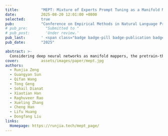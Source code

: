 ```yaml
---
title:          "MEPT: Mixture of Experts Prompt Tuning as a Manifold Mapper"
date:           2025-08-20 12:01:00 +0800
selected:       true
pub:            "Conference on Empirical Methods in Natural Language Processing"
# pub_pre:        "Submitted to "
# pub_post:       'Under review.'
pub_last:       ' <span class="badge badge-pill badge-publication badge-success">EMNLP</span>'
pub_date:       "2025"

abstract: >-
  Considering deep neural networks as manifold mappers, the pretrain-then-fine-tune paradigm can be interpreted as a two-stage process: pretrain establishes a broad knowledge base, and fine-tune adjusts the model parameters to activate specific neural pathways to align with the target manifold. Although prior fine-tuning approaches demonstrate success, their rigid parameter space limits their ability to dynamically activate appropriate neural pathways, rendering them ill-equipped to adapt flexibly to the diverse and evolving data distributions. In light of this view, we propose a novel approach, Mixture of Expert Prompt Tuning (MEPT), as an effective and efficient manifold-mapping framework. MEPT leverages the Mixture of Experts architecture by integrating multiple prompt experts to adaptively learn diverse and non-stationary data distributions.
cover:          assets/images/paper/mept.jpg
authors:
  - Runjia Zeng
  - Guangyan Sun
  - Qifan Wang
  - Tong Geng
  - Sohail Dianat
  - Xiaotian Han
  - Raghuveer Rao
  - Xueling Zhang
  - Cheng Han
  - Lifu Huang
  - Dongfang Liu
links:
  Homepage: https://runjia.tech/mept_page/
---
```

